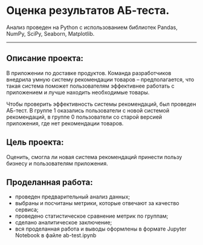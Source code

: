 
# Оценка результатов АБ-теста.
Анализ проведен на Python с использованием библиотек Pandas, NumPy, SciPy, Seaborn, Matplotlib.

---
## Описание проекта:
В приложении по доставке продуктов. Команда разработчиков внедрила умную систему рекомендации товаров – предполагается, что такая система поможет пользователям эффективнее работать с приложением и лучше находить необходимые товары.

Чтобы проверить эффективность системы рекомендаций, был проведен АБ-тест. В группе 1 оказались пользователи с новой системой рекомендаций, в группе 0 пользователи со старой версией приложения, где нет рекомендации товаров.

## Цель проекта:
Оценить, смогла ли новая система рекомендаций принести пользу бизнесу и пользователям приложения. 
## Проделанная работа:
* проведен предварительный анализ данных;
* выбраны и посчитаны метрики, которые отвечают за качество сервиса;
* проведено статистическое сравнение метрик по группам;
* сделано аналитическое заключение;
* вся проделанная работа и выводы оформлены в формате Jupyter Notebook в файле ab-test.ipynb
